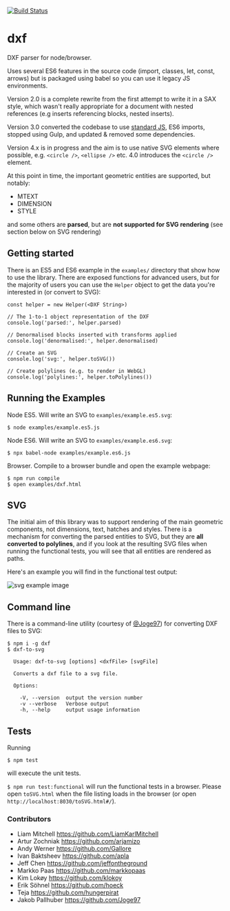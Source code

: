 [![Build Status](https://travis-ci.org/bjnortier/dxf.svg?branch=master)](https://travis-ci.org/bjnortier/dxf)

# dxf

DXF parser for node/browser.

Uses several ES6 features in the source code (import, classes, let, const, arrows) but is packaged using babel so you can use it legacy JS environments.

Version 2.0 is a complete rewrite from the first attempt to write it in a SAX style, which wasn't really appropriate for a document with nested references (e.g inserts referencing blocks, nested inserts).

Version 3.0 converted the codebase to use [standard JS](https://standardjs.com), ES6 imports, stopped using Gulp, and updated & removed some dependencies.

Version 4.x is in progress and the aim is to use native SVG elements where possible, e.g. `<circle />`, `<ellipse />` etc. 4.0 introduces the `<circle />` element.

At this point in time, the important geometric entities are supported, but notably:

 * MTEXT
 * DIMENSION
 * STYLE

and some others are **parsed**, but are **not supported for SVG rendering** (see section below on SVG rendering)

## Getting started

There is an ES5 and ES6 example in the ```examples/``` directory that show how to use the library. There are exposed functions for advanced users, but for the majority of users you can use the `Helper` object to get the data you're interested in (or convert to SVG):

```
const helper = new Helper(<DXF String>)

// The 1-to-1 object representation of the DXF
console.log('parsed:', helper.parsed)

// Denormalised blocks inserted with transforms applied
console.log('denormalised:', helper.denormalised)

// Create an SVG
console.log('svg:', helper.toSVG())

// Create polylines (e.g. to render in WebGL)
console.log('polylines:', helper.toPolylines())
```

## Running the Examples

Node ES5. Will write an SVG to `examples/example.es5.svg`:

```
$ node examples/example.es5.js
```

Node ES6. Will write an SVG to `examples/example.es6.svg`:

```
$ npx babel-node examples/example.es6.js
```

Browser. Compile to a browser bundle and open the example webpage:

```
$ npm run compile
$ open examples/dxf.html
```

## SVG

The initial aim of this library was to support rendering of the main geometric components, not dimensions, text, hatches and styles. There is a mechanism for converting the parsed entities to SVG, but they are **all converted to polylines**, and if you look at the resulting SVG files when running the functional tests, you will see that all entities are rendered as paths.

Here's an example you will find in the functional test output:

![svg example image](https://cloud.githubusercontent.com/assets/57994/17583566/e00f5d78-5fb1-11e6-9030-55686f980e6f.png)

## Command line

There is a command-line utility (courtesy of [@Joge97](https://github.com/Joge97)) for converting DXF files to SVG:

```
$ npm i -g dxf
$ dxf-to-svg

  Usage: dxf-to-svg [options] <dxfFile> [svgFile]

  Converts a dxf file to a svg file.

  Options:

    -V, --version  output the version number
    -v --verbose   Verbose output
    -h, --help     output usage information
```

## Tests

Running

```$ npm test```

will execute the unit tests.

```$ npm run test:functional``` will run the functional tests in a browser. Please open `toSVG.html` when the file listing loads in the browser (or open `http://localhost:8030/toSVG.html#/`).

### Contributors

- Liam Mitchell https://github.com/LiamKarlMitchell
- Artur Zochniak https://github.com/arjamizo
- Andy Werner https://github.com/Gallore
- Ivan Baktsheev https://github.com/apla
- Jeff Chen https://github.com/jeffontheground
- Markko Paas https://github.com/markkopaas
- Kim Lokøy https://github.com/klokoy
- Erik Söhnel https://github.com/hoeck
- Teja https://github.com/hungerpirat
- Jakob Pallhuber https://github.com/Joge97
